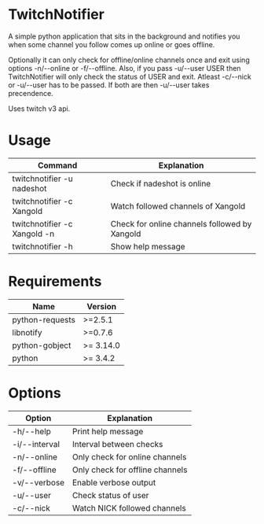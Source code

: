 # TwitchNotifier
A simple python application that sits in the background and notifies you when some channel you follow comes up online or goes offline.

Optionally it can only check for offline/online channels once and exit using options -n/--online or -f/--offline. Also, if you pass -u/--user USER then TwitchNotifier will only check the status of USER and exit. Atleast -c/--nick or -u/--user has to be passed. If both are then -u/--user takes precendence. 

Uses twitch v3 api.

# Usage
| Command                          | Explanation                                       |
| -------------------------------- | ------------------------------------------------- |
| twitchnotifier -u nadeshot       | Check if nadeshot is online                       |
| twitchnotifier -c Xangold        | Watch followed channels of Xangold                |
| twitchnotifier -c Xangold -n     | Check for online channels followed by Xangold     |
| twitchnotifier -h                | Show help message                                 |

# Requirements
| Name            | Version   |
| --------------- | --------- |
| python-requests | >=2.5.1   |
| libnotify       | >=0.7.6   |
| python-gobject  | >= 3.14.0 |
| python          | >= 3.4.2  |

# Options
| Option         | Explanation                     |
| -------------- | ------------------------------- |
| -h/--help      | Print help message              |
| -i/--interval  | Interval between checks         |
| -n/--online    | Only check for online channels  |
| -f/--offline   | Only check for offline channels |
| -v/--verbose   | Enable verbose output           |
| -u/--user      | Check status of user            |
| -c/--nick      | Watch NICK followed channels    |
